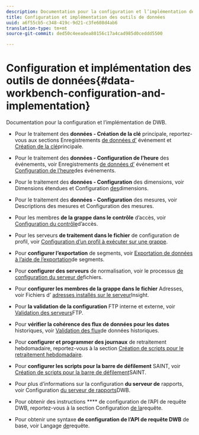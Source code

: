 ```yaml
---
description: Documentation pour la configuration et l’implémentation de DWB.
title: Configuration et implémentation des outils de données
uuid: a6f55cb5-c348-419c-9d21-c3fe608d4ab6
translation-type: tm+mt
source-git-commit: ded50c4eeadea80156c17a4cad985d0ceddd5500

---
```



# Configuration et implémentation des outils de données{#data-workbench-configuration-and-implementation}

Documentation pour la configuration et l’implémentation de DWB.

* Pour le traitement des **données - Création de la clé** principale, reportez-vous aux sections Enregistrements [de données d’](https://docs.adobe.com/content/help/en/data-workbench/using/dataset/c-ev-data-rec-fields.html) événement et [Création de la clé](../../../home/dwb-implement-overview/dwb-implement-configure/dwb-implement-primary-key.md#concept-04e756573bf14d8e953a983e209290bd)principale.

* Pour le traitement des **données - Configuration de l’heure** des événements, voir Enregistrements [de données d’](https://docs.adobe.com/content/help/en/data-workbench/using/dataset/c-ev-data-rec-fields.html) événement et [Configuration de l’heure](../../../home/dwb-implement-overview/dwb-implement-configure/dwb-implement-event-time.md#concept-7f84404b57e54d879411621660d20708)des événements.

* Pour le traitement des **données - Configuration** des dimensions, voir Dimensions [](https://docs.adobe.com/content/help/en/data-workbench/using/dataset/extended-dimensions/c-abt-ex-dim.html) étendues et Configuration [des](../../../home/dwb-implement-overview/dwb-implement-configure/dwb-implement-dim-setup.md#concept-cf6e1e55038042c3ac3ae5921316538f)dimensions.

* Pour le traitement des **données - Configuration** des mesures, voir Descriptions des [](https://docs.adobe.com/content/help/en/analytics/components/variables/metrics/metricslist.html) mesures et Configuration des [](../../../home/dwb-implement-overview/dwb-implement-configure/dwb-implement-metric-setup.md#concept-f568a931db5b4b62b7b1e7827c7f7bf6)mesures.

* Pour les membres **de la grappe dans le contrôle** d’accès, voir [Configuration du contrôle](https://docs.adobe.com/content/help/en/data-workbench/using/server-admin-install/admin-dwb-server/access-control/c-config-acs-ctrl.html)d’accès.

* Pour les serveurs **de traitement dans le fichier** de configuration de profil, voir [Configuration d’un profil à exécuter sur une grappe](https://docs.adobe.com/content/help/en/data-workbench/using/server-admin-install/install-servers/insight-server-clusters/install-insight-server-cluster/c-config-prof-run-clstr.html).

* Pour **configurer l’exportation** de segments, voir [Exportation de données à l’aide de l’exportation](https://docs.adobe.com/content/help/en/data-workbench/using/client/export-data/c-exp-data-seg-exp.html)de segments.

* Pour **configurer des serveurs** de normalisation, voir le processus [de configuration du serveur de](https://docs.adobe.com/content/help/en/data-workbench/using/dataset/log-proc-config-file/c-ins-svr-file-svr-unit.html)fichiers.

* Pour **configurer les membres de la grappe dans le fichier** Adresses, voir Fichiers d’ [adresses installés sur le serveur](https://docs.adobe.com/content/help/en/data-workbench/using/server-admin-install/install-servers/insight-server-dpu/server-network-location/c-addr-file-inst.html)Insight.

* Pour **la validation de la configuration** FTP interne et externe, voir [Validation des serveurs](../../../home/dwb-implement-overview/dwb-implement-configure/dwb-implement-validation-ftp.md#concept-8b677e0581c1490ebfbefdbedaf28d54)FTP.

* Pour **vérifier la cohérence des flux de données pour les dates** historiques, voir [Validation des flux](../../../home/dwb-implement-overview/dwb-implement-configure/dwb-implement-datafeeds-historical.md#concept-03639f41b5944a018095b467e6a08b4b)de données historiques.

* Pour **configurer et programmer des journaux** de retraitement hebdomadaire, reportez-vous à la section [Création de scripts pour le retraitement hebdomadaire](../../../home/dwb-implement-overview/dwb-implement-configure/dwb-implement-reprocess-scripting.md#concept-60529e12d6d94386a02c1c6fdedf0295).

* Pour **configurer les scripts pour la barre de défilement** SAINT, voir [Création de scripts pour la barre de défilement](../../../home/dwb-implement-overview/dwb-implement-configure/dwb-implement-saint-scripting.md#concept-8631931cd7f14d64a97c426f3bc7a076)SAINT.

* Pour plus d’informations sur la configuration **du serveur de** rapports, voir Configuration [du serveur de rapports](https://docs.adobe.com/content/help/en/data-workbench/using/client/qry-lang-syntx/c-qry-lang-syntx.html)DWB.

* Pour obtenir des instructions **** de configuration de l’API de requête DWB, reportez-vous à la section Configuration [de la](../../../home/dwb-implement-overview/dwb-implement-configure/dwb-implement-query-api.md#concept-94a135c593fe47dcb2f1e06abab6c78b)requête.

* Pour obtenir une syntaxe **de configuration de l’API de requête DWB** de base, voir Langage [de](https://docs.adobe.com/content/help/en/data-workbench/using/client/qry-lang-syntx/c-qry-lang-syntx.html)requête.
